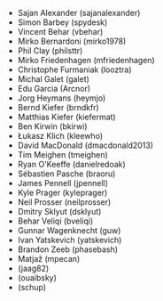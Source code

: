 * Sajan Alexander (sajanalexander)
* Simon Barbey (spydesk)
* Vincent Behar (vbehar)
* Mirko Bernardoni (mirko1978)
* Phil Clay (philsttr)
* Mirko Friedenhagen (mfriedenhagen)
* Christophe Furmaniak (looztra)
* Michal Galet (galet)
* Edu Garcia (Arcnor)
* Jorg Heymans (heymjo)
* Bernd Kiefer (brndkfr)
* Matthias Kiefer (kiefermat)
* Ben Kirwin (bkirwi)
* Łukasz Klich (kleewho)
* David MacDonald (dmacdonald2013)
* Tim Meighen (tmeighen)
* Ryan O'Keeffe (danielredoak)
* Sébastien Pasche (braoru)
* James Pennell (jpennell)
* Kyle Prager (kyleprager)
* Neil Prosser (neilprosser)
* Dmitry Sklyut (dsklyut)
* Behar Veliqi (bveliqi)
* Gunnar Wagenknecht (guw)
* Ivan Yatskevich (yatskevich)
* Brandon Zeeb (phasebash)
* Matjaž (mpecan)
* (jaag82)
* (ouaibsky)
* (schup)
